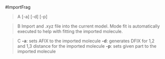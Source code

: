 #ImportFrag

>A [-a] [-d] [-p]

>B Import and .xyz file into the current model. Mode fit is automatically executed to help with fitting the imported molecule.

>C **-a**: sets AFIX to the imported molecule
**-d**: generates DFIX for 1,2 and 1,3 distance for the imported molecule
**-p**: sets given part to the imported molecule
